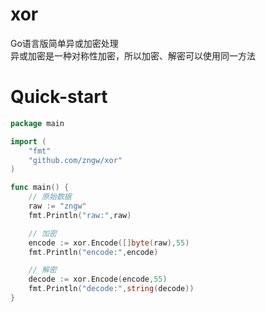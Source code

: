 # xor
Go语言版简单异或加密处理  
异或加密是一种对称性加密，所以加密、解密可以使用同一方法
# Quick-start
```go
package main

import (
	"fmt"
	"github.com/zngw/xor"
)

func main() {
	// 原始数据
	raw := "zngw"
	fmt.Println("raw:",raw)

	// 加密
	encode := xor.Encode([]byte(raw),55)
	fmt.Println("encode:",encode)

	// 解密
	decode := xor.Encode(encode,55)
	fmt.Println("decode:",string(decode))
}
```